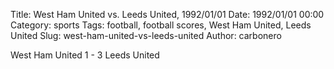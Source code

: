 Title: West Ham United vs. Leeds United, 1992/01/01
Date: 1992/01/01 00:00
Category: sports
Tags: football, football scores, West Ham United, Leeds United
Slug: west-ham-united-vs-leeds-united
Author: carbonero


West Ham United 1 - 3 Leeds United

